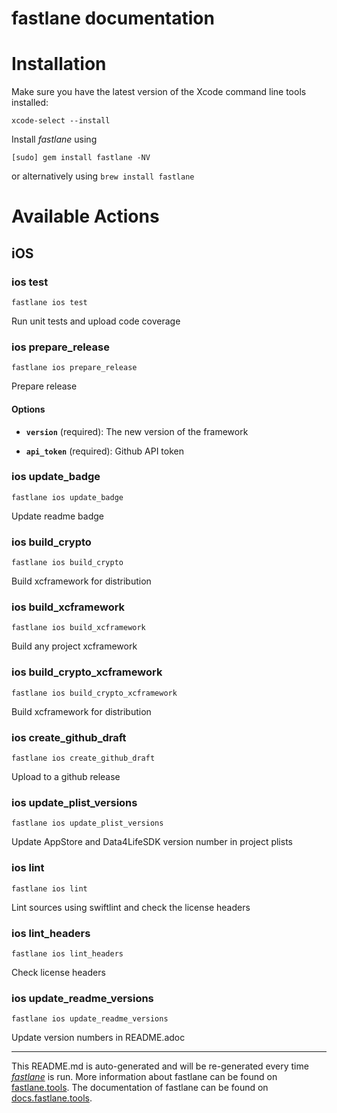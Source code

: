 fastlane documentation
================
# Installation

Make sure you have the latest version of the Xcode command line tools installed:

```
xcode-select --install
```

Install _fastlane_ using
```
[sudo] gem install fastlane -NV
```
or alternatively using `brew install fastlane`

# Available Actions
## iOS
### ios test
```
fastlane ios test
```
Run unit tests and upload code coverage
### ios prepare_release
```
fastlane ios prepare_release
```
Prepare release

#### Options

 * **`version`** (required): The new version of the framework

 * **`api_token`** (required): Github API token
### ios update_badge
```
fastlane ios update_badge
```
Update readme badge
### ios build_crypto
```
fastlane ios build_crypto
```
Build xcframework for distribution
### ios build_xcframework
```
fastlane ios build_xcframework
```
Build any project xcframework
### ios build_crypto_xcframework
```
fastlane ios build_crypto_xcframework
```
Build xcframework for distribution
### ios create_github_draft
```
fastlane ios create_github_draft
```
Upload to a github release
### ios update_plist_versions
```
fastlane ios update_plist_versions
```
Update AppStore and Data4LifeSDK version number in project plists
### ios lint
```
fastlane ios lint
```
Lint sources using swiftlint and check the license headers
### ios lint_headers
```
fastlane ios lint_headers
```
Check license headers
### ios update_readme_versions
```
fastlane ios update_readme_versions
```
Update version numbers in README.adoc

----

This README.md is auto-generated and will be re-generated every time [_fastlane_](https://fastlane.tools) is run.
More information about fastlane can be found on [fastlane.tools](https://fastlane.tools).
The documentation of fastlane can be found on [docs.fastlane.tools](https://docs.fastlane.tools).
